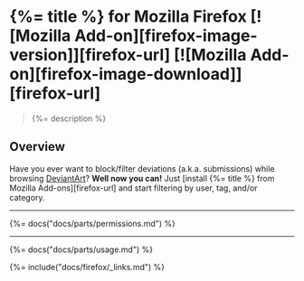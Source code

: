 # {%= title %} for Mozilla Firefox [![Mozilla Add-on][firefox-image-version]][firefox-url] [![Mozilla Add-on][firefox-image-download]][firefox-url]

> {%= description %}

## Overview
Have you ever want to block/filter deviations (a.k.a. submissions) while browsing [DeviantArt](https://www.deviantart.com)? **Well now you can!** Just [install {%= title %} from Mozilla Add-ons][firefox-url] and start filtering by user, tag, and/or category.

* * *

{%= docs("docs/parts/permissions.md") %}

* * *

{%= docs("docs/parts/usage.md") %}

{%= include("docs/firefox/_links.md") %}
